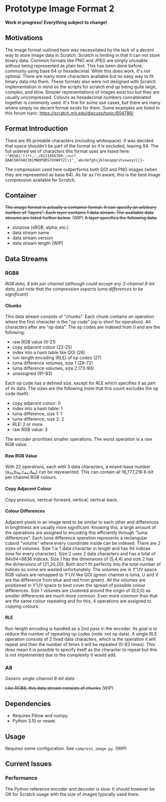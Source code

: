 # Prototype Image Format 2
**Work in progress! Everything subject to change!**

## Motivations
The image format outlined here was necessitated by the lack of a decent way to store image data in Scratch. Scratch is limiting in that it can not store binary data. Common formats like PNG and JPEG are simply unusable without being represented as plain text. This has been done before, commonly using base 64 or hexadecimal. While this does work, it's not optimal. There are many more characters available but no easy way to fit binary data into them. These formats also were not designed with Scratch implementation in mind so the scripts for scratch end up being quite large, complex, and slow. 
Simpler representations of images exist too but they are usually uncompressed. Colours as hexadecimal numbers concatenated together is commonly used. It's fine for some use cases, but there are many where simply no decent format exists for them. 
Some examples are listed in this forum topic: https://scratch.mit.edu/discuss/topic/604786/


## Format Introduction
There are 95 printable characters (including whitespace). It was decided that space shouldn't be part of the format so it is excluded, leaving 94. The full ordered set of characters this format uses are listed here:
```!"#$%&\'()*+,-./0123456789:;<=>?@ABCDEFGHIJKLMNOPQRSTUVWXYZ[\]^_`abcdefghijklmnopqrstuvwxyz{|}~```

The compression used here outperforms both QOI and PNG images (when they are represented as base 64). As far as I'm aware, this is the best image compression available for Scratch. 


## Container
~~The image format is actually a container format. It can specify an arbitrary number of "layers". Each layer contains 1 data stream. The available data streams are listed further below.~~
(WIP)
~~A layer specifies the following data:~~
- purpose (sRGB, alpha, etc.)
- data stream name
- data stream version
- data stream length
(WIP)


## Data Streams
### RGB8
*RGB data, 8 bits per channel*
*(although could accept any 3-channel 8-bit data, just note that the compression expects luma differences to be significant)*

#### Chunks
This data stream consists of "chunks". Each chunk contains an operation where the first character is the "op code" (op is short for operation). All characters after are "op data". The op codes are indexed from 0 and are the following:
- raw RGB value (0-21)
- copy adjacent colour (22-25)
- index into a hash table like QOI (26)
- run-length encoding (RLE) of op codes (27)
- luma difference volumes, size 1 (28-72)
- luma difference volumes, size 2 (73-90)
- unassigned (91-93)

Each op code has a defined size, except for RLE which specifies it as part of its data. The sizes are the following (note that this count excludes the op code itself):
- copy adjacent colour: 0
- index into a hash table: 1
- luma difference, size 1: 1
- luma difference, size 2: 2
- RLE: 2 or more
- raw RGB value: 3

The encoder prioritises smaller operations. The worst operation is a raw RGB value.

#### Raw RGB Value
With 22 operations, each with 3 data characters, a mixed-base number (a₂₂,b₉₄,c₉₄,d₉₄) can be represented. This can contain all 16,777,216 8-bit per channel RGB colours. 

#### Copy Adjacent Colour
Copy previous, vertical-forward, vertical, vertical-back.

#### Colour Differences
Adjacent pixels in an image tend to be similar to each other and differences in brightness are usually more significant. Knowing this, a large amount of the operations are assigned to encoding this efficiently through "luma differences". Each luma difference operation represents a rectangular cuboid "volume" where every coordinate inside can be indexed. There are 2 sizes of volumes. Size 1 is 1 data character in length and has 94 indices (one for every character). Size 2 uses 2 data characters and has a total of 94x94=8836 indices. Size 1 has the dimensions of (5,4,4) and size 2 has the dimensions of (21,20,20). Both don't fit perfectly into the total number of indices so some are wasted unfortunately. The volumes are in Y'UV space. RGB values are remapped to Y'UV like QOI (green channel is luma, U and V are the difference from blue and red from green). 
All the volumes are positioned in Y'UV space to best cover the spread of possible colour differences. Size 1 volumes are clustered around the origin of (0,0,0) as smaller differences are much more common. Even more common than that are the same colour repeating and for this, 4 operations are assigned to copying colours.

#### RLE
Run-length encoding is handled as a 2nd pass in the encoder. Its goal is to reduce the number of repeating op codes (note: not op data). A single RLE operation consists of 2 fixed data characters, which is the operation it will repeat and then the number of times it will be repeated (0-93 times). This does mean it is possible to specify itself as the character to repeat but this is not implemented due to the complexity it would add.


### A8
*Generic single-channel 8-bit data*

~~Like RGB8, this data stream consists of chunks~~
(WIP)


## Dependencies
- Requires Pillow and numpy.
- Python 3.10 or newer.


## Usage
Requires some configuration. See `compress_image.py`.
(WIP)


## Current Issues
### Performance
The Python reference encoder and decoder is slow. It should however be OK for Scratch usage with the size of images typically used there.

